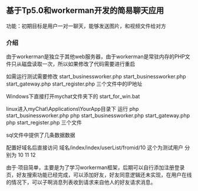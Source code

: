 ## 基于Tp5.0和workerman开发的简易聊天应用
   功能：初期目标是用户一对一聊天，能够发送图片，和视频文件给对方


### 介绍
 由于workerman是独立于其他web服务器，由于workerman是常驻内存的PHP文件只从磁盘读取一次，所以如果修改了代码需要进行重启
 
 如需运行测试需要修改 start_businessworker.php start_businessworker.php start_gateway.php  start_register.php 三个文件中的IP地址
 
 Windows下直接打开mychat文件夹下的 start_for_win.bat
 
 linux进入myChat\Applications\YourApp目录下 运行 php start_businessworker.php php start_businessworker.php start_gateway.php php start_register.php 三个文件
 
 sql文件中提供了几条数据数据 
 
 配置好域名后直接访问 域名/index/index/userList/fromid/10   这个为测试用户 分别为 10 11 12 

由于·项目简单，主要是为了学习workerman框架，后期可以自行添加注册登录页，好友搜索功能已经完成，可以添加好友，好友同意逻辑还未实现，在用户在线的情况下，可以子啊消息列表收到请求来自他人的好友请求消息。
 